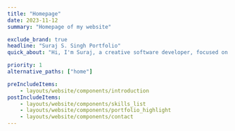 ```yaml
---
title: "Homepage"
date: 2023-11-12
summary: "Homepage of my website"

exclude_brand: true
headline: "Suraj S. Singh Portfolio"
quick_about: "Hi, I'm Suraj, a creative software developer, focused on creating engaging games and interactive media that not only entertains but also educates."

priority: 1
alternative_paths: ["home"]

preIncludeItems:
    - layouts/website/components/introduction
postIncludeItems:
    - layouts/website/components/skills_list
    - layouts/website/components/portfolio_highlight
    - layouts/website/components/contact
---
```

